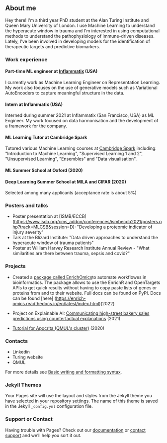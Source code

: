 ## About me

Hey there! I'm a third year PhD student at the Alan Turing Institute and Queen Mary University of London. I use Machine Learning to understand the hyperacute window in trauma and I'm interested in using computational methods to understand the pathophysiology of immune-driven diseases.
Lately, I've been involved in developing models for the identification of therapeutic targets and predictive biomarkers.   

### Work experience

#### Part-time ML engineer at [Inflammatix](https://inflammatix.com/ml/) (USA)
I currently work as Machine Learning Engineer on Representation Learning. My work also focuses on the use of generative models such as Variational AutoEncoders to capture meaningful structure in the data. 

#### Intern at Inflammatix (USA)
Interned during summer 2021 at Inflammatix (San Francisco, USA) as ML Engineer. My work focused on data harmonisation and the development of a framework for the company.

#### ML Learning Tutor at Cambridge Spark
Tutored various Machine Learning courses at [Cambridge Spark](https://www.cambridgespark.com/?hsLang=en) including: "Introduction to Machine Learning", "Supervised Learning 1 and 2", "Unsupervised Learning", "Ensembles" and "Data visualisation".

#### ML Summer School at Oxford (2020)
#### Deep Learning Summer School at MILA and CIFAR (2020)
Selected among many applicants (acceptance rate is about 5%)

### Posters and talks
- Poster presentation at [ISMB/ECCB] (https://www.iscb.org/cms_addon/conferences/ismbeccb2021/posters.php?track=MLCSB&session=D): "Developing a proteomic indicator of injury severity"
- Talk at the Blizard Institute: "Data driven approaches to understand the hyperacute window of trauma patients"
- Poster at William Harvey Research Institute Annual Review - "What similarities are there between trauma, sepsis and covid?"


### Projects

- Created a [package called EnrichOmics](https://github.com/saramasarone/enrich_omics)to automate workflowes in bioinformatics. The package allows to use the EnrichR and OpenTargets APIs to get quick results without having to copy paste lists of genes or proteins from and to their website. Full docs can be found on PyPI. Docs can be found [here] (https://enrich-omics.readthedocs.io/en/latest/index.html)(2022) 


- Project on Explainable AI: [Communicating high-street bakery sales predictions using counterfactual explanations](https://zenodo.org/record/5562660#.YmLkSS8w2RY) (2021)

- [Tutorial for Apocrita (QMUL's cluster)](https://github.com/saramasarone/Running-kallisto-on-Apocrita) (2020)


### Contacts

- Linkedin
- Turing website
- QMUL

For more details see [Basic writing and formatting syntax](https://docs.github.com/en/github/writing-on-github/getting-started-with-writing-and-formatting-on-github/basic-writing-and-formatting-syntax).

### Jekyll Themes

Your Pages site will use the layout and styles from the Jekyll theme you have selected in your [repository settings](https://github.com/saramasarone/saramasarone.github.io/settings/pages). The name of this theme is saved in the Jekyll `_config.yml` configuration file.

### Support or Contact

Having trouble with Pages? Check out our [documentation](https://docs.github.com/categories/github-pages-basics/) or [contact support](https://support.github.com/contact) and we’ll help you sort it out.
